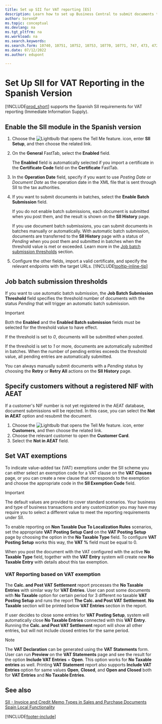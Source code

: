 ```yaml
---
title: Set up SII for VAT reporting [ES]
description: Learn how to set up Business Central to submit documents through SII in the Spanish version.
author: SorenGP
ms.topic: conceptual
ms.devlang: na
ms.tgt_pltfrm: na
ms.workload: na
ms.search.keywords:
ms.search.form: 10740, 10751, 10752, 10753, 10770, 10771, 747, 473, 472
ms.date: 07/12/2022
ms.author: edupont

---
```

# Set Up SII for VAT Reporting in the Spanish Version

[!INCLUDE[prod_short](../../includes/prod_short.md)] supports the Spanish SII requirements for VAT reporting (Immediate Information Supply).  

## Enable the SII module in the Spanish version

1. Choose the ![Lightbulb that opens the Tell Me feature.](../../media/ui-search/search_small.png "Tell me what you want to do") icon, enter **SII Setup**, and then choose the related link.  
2. On the **General** FastTab, select the **Enabled** field.  

   The **Enabled** field is automatically selected if you import a certificate in the **Certificate Code** field on the **Certificate** FastTab.  
3. In the **Operation Date** field, specify if you want to use *Posting Date* or *Document Date* as the operation date in the XML file that is sent through SII to the tax authorities.  
4. If you want to submit documents in batches, select the **Enable Batch Submission** field.

   If you do not enable batch submissions, each document is submitted when you post them, and the result is shown on the **SII History** page.

   If you use document batch submissions, you can submit documents in batches manually or automatically. With automatic batch submission, documents are transferred to the **SII History** page with a status of *Pending* when you post them and submitted in batches when the threshold value is met or exceeded. Learn more in the [Job batch submission thresholds](#job-batch-submission-thresholds) section.
5. Configure the other fields, import a valid certificate, and specify the relevant endpoints with the target URLs. [!INCLUDE[tooltip-inline-tip](../../includes/tooltip-inline-tip_md.md)]

## Job batch submission thresholds

If you want to use automatic batch submission, the **Job Batch Submission Threshold** field specifies the threshold number of documents with the status *Pending* that will trigger an automatic batch submission.

> [!IMPORTANT]
> Both the **Enabled** and the **Enabled Batch submission** fields must be selected for the threshold value to have effect.  

If the threshold is set to *0*, documents will be submitted when posted.

If the threshold is set to *1* or more, documents are automatically submitted in batches. When the number of pending entries exceeds the threshold value, all pending entries are automatically submitted.  

You can always manually submit documents with a *Pending* status by choosing the **Retry** or **Retry All** actions on the **SII History** page.

## Specify customers without a registered NIF with AEAT

If a customer's NIF number is not yet registered in the AEAT database, document submissions will be rejected. In this case, you can select the **Not in AEAT** option and resubmit the document.

1. Choose the ![Lightbulb that opens the Tell Me feature.](../../media/ui-search/search_small.png "Tell me what you want to do") icon, enter **Customers**, and then choose the related link.  
2. Choose the relevant customer to open the **Customer Card**.
3. Select the **Not in AEAT** field.

## Set VAT exemptions

To indicate value-added tax (VAT) exemptions under the SII scheme you can either select an exemption code for a VAT clause on the **VAT Clauses** page, or you can create a new clause that corresponds to the exemption and choose the appropriate code in the **SII Exemption Code** field.

>[!IMPORTANT]
>The default values are provided to cover standard scenarios. Your business and type of business transactions and any customization you may have may require you to select a different value to meet the reporting requirements under SII.

To enable reporting on **Non Taxable Due To Localization Rules** scenarios, set the appropriate **VAT Posting Setup Card** on the **VAT Posting Setup** page by choosing the option in the **No Taxable Type** field. To configure **VAT Posting Setup** works this way, the **VAT %** field must be equal to 0. 

When you post the document with the VAT configured with the active **No Taxable Type** field, together with the **VAT Entry** system will create new **No Taxable Entry** with details about this tax exemption.  

### VAT Reporting based on VAT exemption  

The **Calc. and Post VAT Settlement** report processes the **No Taxable Entries** with similar way for **VAT Entries**. User can post some documents with **No Taxable** option for certain period for 3 different no taxable **VAT Posting Setup** and runs the report **The Calc. and Post VAT Settlement**. **No Taxable** section will be printed below **VAT Entries** section in the report.  

If user decides to close some entries for **VAT Posting Setup**, system will automatically close **No Taxable Entries** connected with this **VAT Entry**. Running the **Calc. and Post VAT Settlement** report will show all other entries, but will not include closed entries for the same period.  

>[!NOTE]
> The **VAT Declaration** can be generated using the **VAT Statements** form. User can run **Preview** on the **VAT Statements** page and see the result for the option
**Include VAT Entries** = **Open**. This option works for **No Taxable entries** as well. Printing **VAT Statement** report also supports **Include VAT Entries** option for same values **Open**, **Closed**, and **Open and Closed** both for **VAT Entries** and **No Taxable Entries**.

## See also

[SII - Invoice and Credit Memo Types in Sales and Purchase Documents](SII-invoice-types-sales-purchase-documents.md)  
[Spain Local Functionality](spain-local-functionality.md)  

[!INCLUDE[footer-include](../../includes/footer-banner.md)]
